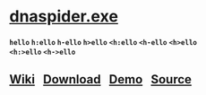 # [dnaspider.exe](https://github.com/dnaspider/dna/releases)
#### `hello` `h:ello` `h-ello` `h>ello` `<h:ello` `<h-ello` `<h>ello`<br>`<h:>ello` `<h->ello`
## [Wiki](https://github.com/dnaspider/dna/wiki) &nbsp; [Download](https://github.com/dnaspider/dna/releases ) &nbsp; [Demo](https://youtu.be/eREkcFJht8k) &nbsp; [Source](https://github.com/dnaspider/dna/archive/master.zip "dna.vcxproj -> Open with -> Visual Studio")

